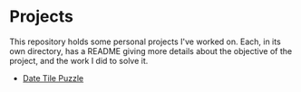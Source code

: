 # Projects

This repository holds some personal projects I've worked on. Each, in its own directory, has a README giving more details about the objective of the project, and the work I did to solve it. 

- [Date Tile Puzzle](Date%20Tile%20Puzzle)
